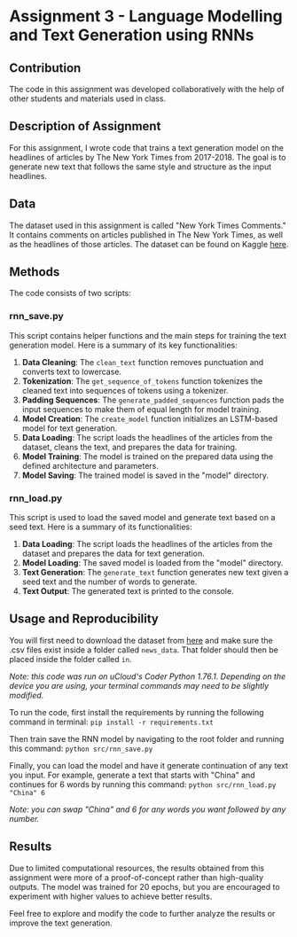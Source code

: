 # Assignment 3 - Language Modelling and Text Generation using RNNs

## Contribution
The code in this assignment was developed collaboratively with the help of other students and materials used in class.

## Description of Assignment
For this assignment, I wrote code that trains a text generation model on the headlines of articles by The New York Times from 2017-2018. The goal is to generate new text that follows the same style and structure as the input headlines.

## Data
The dataset used in this assignment is called "New York Times Comments." It contains comments on articles published in The New York Times, as well as the headlines of those articles. The dataset can be found on Kaggle [here](https://www.kaggle.com/datasets/aashita/nyt-comments).

## Methods
The code consists of two scripts:

### rnn_save.py
This script contains helper functions and the main steps for training the text generation model. Here is a summary of its key functionalities:
1. **Data Cleaning**: The `clean_text` function removes punctuation and converts text to lowercase.
2. **Tokenization**: The `get_sequence_of_tokens` function tokenizes the cleaned text into sequences of tokens using a tokenizer.
3. **Padding Sequences**: The `generate_padded_sequences` function pads the input sequences to make them of equal length for model training.
4. **Model Creation**: The `create_model` function initializes an LSTM-based model for text generation.
5. **Data Loading**: The script loads the headlines of the articles from the dataset, cleans the text, and prepares the data for training.
6. **Model Training**: The model is trained on the prepared data using the defined architecture and parameters.
7. **Model Saving**: The trained model is saved in the "model" directory.

### rnn_load.py
This script is used to load the saved model and generate text based on a seed text. Here is a summary of its functionalities:

1. **Data Loading**: The script loads the headlines of the articles from the dataset and prepares the data for text generation.
2. **Model Loading**: The saved model is loaded from the "model" directory.
3. **Text Generation**: The `generate_text` function generates new text given a seed text and the number of words to generate.
4. **Text Output**: The generated text is printed to the console.

## Usage and Reproducibility
You will first need to download the dataset from [here](https://www.kaggle.com/datasets/aashita/nyt-comments) and make sure the .csv files exist inside a folder called `news_data`. That folder should then be placed inside the folder called `in`.

*Note: this code was run on uCloud's Coder Python 1.76.1. Depending on the device you are using, your terminal commands may need to be slightly modified.*

To run the code, first install the requirements by running the following command in terminal: `pip install -r requirements.txt`

Then train save the RNN model by navigating to the root folder and running this command: `python src/rnn_save.py`

Finally, you can load the model and have it generate continuation of any text you input. For example, generate a text that starts with "China" and continues for 6 words by running this command: `python src/rnn_load.py "China" 6`

*Note: you can swap "China" and 6 for any words you want followed by any number.*

## Results
Due to limited computational resources, the results obtained from this assignment were more of a proof-of-concept rather than high-quality outputs. The model was trained for 20 epochs, but you are encouraged to experiment with higher values to achieve better results.

Feel free to explore and modify the code to further analyze the results or improve the text generation.
